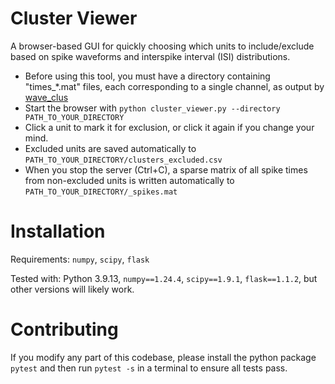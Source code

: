 # Cluster Viewer

A browser-based GUI for quickly choosing which units to include/exclude based on spike waveforms and interspike interval (ISI) distributions.
- Before using this tool, you must have a directory containing "times_*.mat" files, each corresponding to a single channel, as output by [wave_clus](https://github.com/csn-le/wave_clus)
- Start the browser with `python cluster_viewer.py --directory PATH_TO_YOUR_DIRECTORY`
- Click a unit to mark it for exclusion, or click it again if you change your mind.
- Excluded units are saved automatically to `PATH_TO_YOUR_DIRECTORY/clusters_excluded.csv`
- When you stop the server (Ctrl+C), a sparse matrix of all spike times from non-excluded units is written automatically to `PATH_TO_YOUR_DIRECTORY/_spikes.mat`

# Installation

Requirements: `numpy`, `scipy`, `flask`

Tested with: Python 3.9.13, `numpy==1.24.4`, `scipy==1.9.1`, `flask==1.1.2`, but other versions will likely work.

# Contributing

If you modify any part of this codebase, please install the python package `pytest` and then run `pytest -s` in a terminal to ensure all tests pass.
